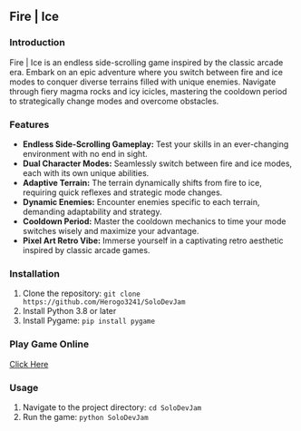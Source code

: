 ## Fire | Ice

### Introduction

Fire | Ice is an endless side-scrolling game inspired by the classic arcade era. Embark on an epic adventure where you switch between fire and ice modes to conquer diverse terrains filled with unique enemies. Navigate through fiery magma rocks and icy icicles, mastering the cooldown period to strategically change modes and overcome obstacles.

### Features

- **Endless Side-Scrolling Gameplay:** Test your skills in an ever-changing environment with no end in sight.
- **Dual Character Modes:** Seamlessly switch between fire and ice modes, each with its own unique abilities.
- **Adaptive Terrain:** The terrain dynamically shifts from fire to ice, requiring quick reflexes and strategic mode changes.
- **Dynamic Enemies:** Encounter enemies specific to each terrain, demanding adaptability and strategy.
- **Cooldown Period:** Master the cooldown mechanics to time your mode switches wisely and maximize your advantage.
- **Pixel Art Retro Vibe:** Immerse yourself in a captivating retro aesthetic inspired by classic arcade games.

### Installation

1. Clone the repository: `git clone https://github.com/Herogo3241/SoloDevJam`
2. Install Python 3.8 or later
3. Install Pygame: `pip install pygame`

### Play Game Online

[Click Here]([doc:linking-to-pages#anchor-links](https://herogo3241.itch.io/fire-and-ice))


### Usage

1. Navigate to the project directory: `cd SoloDevJam`
2. Run the game: `python SoloDevJam`


